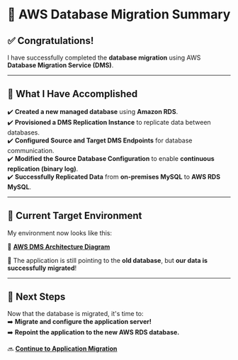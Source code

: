 # 🎯 **AWS Database Migration Summary**

## **✅ Congratulations!**
I have successfully completed the **database migration** using AWS **Database Migration Service (DMS)**. 

---

## **🔹 What I Have Accomplished**
✔️ **Created a new managed database** using **Amazon RDS**.  
✔️ **Provisioned a DMS Replication Instance** to replicate data between databases.  
✔️ **Configured Source and Target DMS Endpoints** for database communication.  
✔️ **Modified the Source Database Configuration** to enable **continuous replication (binary log)**.  
✔️ **Successfully Replicated Data** from **on-premises MySQL** to **AWS RDS MySQL**.  

---

## **📌 Current Target Environment**
My environment now looks like this:

🔗 **[AWS DMS Architecture Diagram](../assets/dms-architecture-diagram.png)**

📌 The application is still pointing to the **old database**, but **our data is successfully migrated**!

---

## **🚀 Next Steps**
Now that the database is migrated, it's time to:  
➡️ **Migrate and configure the application server!**  
➡️ **Repoint the application to the new AWS RDS database.**

🔜 **[Continue to Application Migration](./migrate-application.md)**  
